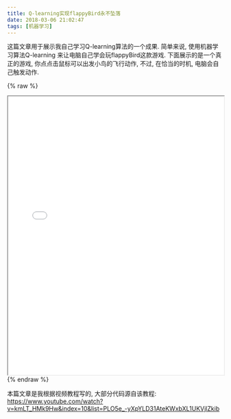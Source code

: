 ```yaml
---
title: Q-learning实现flappyBird永不坠落
date: 2018-03-06 21:02:47
tags: [机器学习]
---
```


这篇文章用于展示我自己学习Q-learning算法的一个成果. 简单来说, 使用机器学习算法Q-learning 来让电脑自己学会玩flappyBird这款游戏. 下面展示的是一个真正的游戏, 你点点击鼠标可以出发小鸟的飞行动作, 不过, 在恰当的时机, 电脑会自己触发动作.

<!--more-->


{% raw %}
<iframe  width="100%" height="650" src="skip_render/game.html"></iframe>
{% endraw %}

本篇文章是我根据视频教程写的, 大部分代码源自该教程: https://www.youtube.com/watch?v=kmLT_HMk9Hw&index=10&list=PLO5e_-yXpYLD31AteKWxbXL1UKVjlZkib